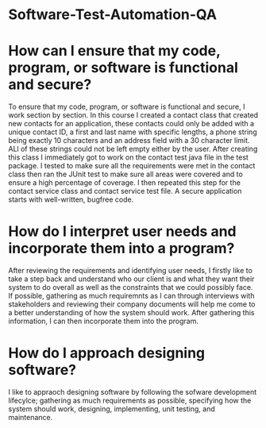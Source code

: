 # Software-Test-Automation-QA

# How can I ensure that my code, program, or software is functional and secure?
To ensure that my code, program, or software is functional and secure, I work section by section. In this course I created a contact class that created new contacts for an application, these contacts could only be added with a unique contact ID, a first and last name with specific lengths, a phone string being exactly 10 characters and an address field with a 30 character limit. ALl of these strings could not be left empty either by the user. After creating this class I immediately got to work on the contact test java file in the test package. I tested to make sure all the requirements were met in the contact class then ran the JUnit test to make sure all areas were covered and to ensure a high percentage of coverage. I then repeated this step for the contact service class and contact service test file. A secure application starts with well-written, bugfree code.

# How do I interpret user needs and incorporate them into a program?
After reviewing the requirements and identifying user needs, I firstly like to take a step back and understand who our client is and what they want their system to do overall as well as the constraints that we could possibly face. If possible, gathering as much requiremnts as I can through interviews with stakeholders and reviewing their company documents will help me come to a better understanding of how the system should work. After gathering this information, I can then incorporate them into the program. 

# How do I approach designing software?
I like to appraoch designing software by following the sofware development lifecylce; gathering as much requirements as possible, specifying how the system should work, designing, implementing, unit testing, and maintenance.

